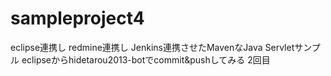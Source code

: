 sampleproject4
==============

eclipse連携し redmine連携し Jenkins連携させたMavenなJava Servletサンプル
eclipseからhidetarou2013-botでcommit&pushしてみる 2回目
